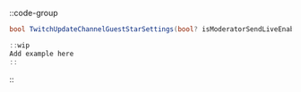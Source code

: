 ::code-group
  ```csharp [Method]
  bool TwitchUpdateChannelGuestStarSettings(bool? isModeratorSendLiveEnabled = null, int? slotCount = null, bool? isBrowserSourceAudioEnabled = null, string groupLayout = null, bool? regenerateBrowserSource = null);
  ```
  ```csharp [Example]
  ::wip
  Add example here
  ::
  ```
::